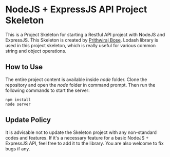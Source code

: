 # NodeJS + ExpressJS API Project Skeleton
This is a Project Skeleton for starting a Restful API project with NodeJS and ExpressJS. This Skeleton is created by [Prithwiraj Bose](https://sribasu.com/ "Blog of Prithwiraj Bose"). Lodash library is used in this project skeleton, which is really useful for various common string and object operations.

## How to Use
The entire project content is available inside *node* folder. Clone the repository and open the *node* folder in command prompt. Then run the following commands to start the server:


```NodeJS
npm install
node server
```

## Update Policy
It is advisable not to update the Skeleton project with any non-standard codes and features. If it's a necessary feature for a basic NodeJS + ExpressJS API, feel free to add it to the library. You are also welcome to fix bugs if any.
